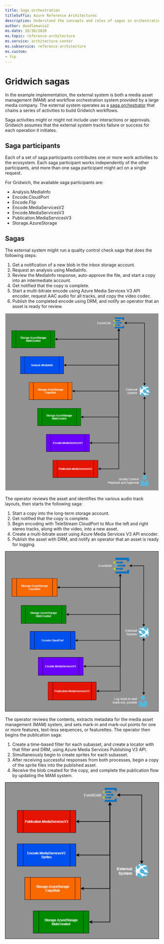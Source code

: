 ```yaml
---
title: Saga orchestration
titleSuffix: Azure Reference Architectures
description: Understand the concepts and roles of sagas in orchestrating Gridwich workflows.
author: doodlemania2
ms.date: 10/30/2020
ms.topic: reference-architecture
ms.service: architecture-center
ms.subservice: reference-architecture
ms.custom:
- fcp
---
```


# Gridwich sagas

In the example implementation, the external system is both a media asset management (MAM) and workflow orchestration system provided by a large media company. The external system operates as a [saga orchestrator](https://microservices.io/patterns/data/saga.html) that chains a series of activities to build Gridwich workflows.

Saga activities might or might not include user interactions or approvals. Gridwich assumes that the external system tracks failure or success for each operation it initiates.

## Saga participants

Each of a set of saga participants contributes one or more work activities to the ecosystem. Each saga participant works independently of the other participants, and more than one saga participant might act on a single request.

For Gridwich, the available saga participants are:

- Analysis.MediaInfo
- Encode.CloudPort
- Encode.Flip
- Encode.MediaServicesV2
- Encode.MediaServicesV3
- Publication.MediaServicesV3
- Storage.AzureStorage

## Sagas

The external system might run a quality control check saga that does the following steps:

1. Get a notification of a new blob in the inbox storage account.
1. Request an analysis using MediaInfo.
1. Review the MediaInfo response, auto-approve the file, and start a copy into an intermediate account.
1. Get notified that the copy is complete.
1. Start a multi-bitrate encode using Azure Media Services V3 API encoder, request AAC audio for all tracks, and copy the video codec.
1. Publish the completed encode using DRM, and notify an operator that an asset is ready for review.

![workflow_quality_control diagram](media/quality-control-saga.png)

The operator reviews the asset and identifies the various audio track layouts, then starts the following saga:

 1. Start a copy into the long-term storage account.
 1. Get notified that the copy is complete.
 1. Begin encoding with TeleStream CloudPort to Mux the left and right stereo tracks, along with the video, into a new asset.
 1. Create a multi-bitrate asset using Azure Media Services V3 API encoder.
 1. Publish the asset with DRM, and notify an operator that an asset is ready for logging.

![workflow_logging diagram](media/logging-saga.png)

The operator reviews the contents, extracts metadata for the media asset management (MAM) system, and sets mark-in and mark-out points for one or more features, text-less sequences, or featurettes. The operator then begins the publication saga:

 1. Create a time-based filter for each subasset, and create a locator with that filter and DRM, using Azure Media Services Publishing V3 API.
 1. Simultaneously begin to create sprites for each subasset.
 1. After receiving successful responses from both processes, begin a copy of the sprite files into the published asset.
 1. Receive the blob created for the copy, and complete the publication flow by updating the MAM system.

![workflow_publication diagram](media/publication-saga.png)

